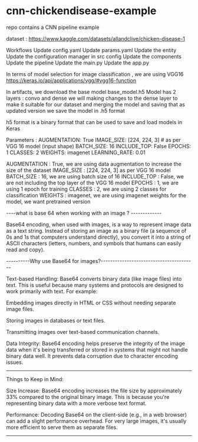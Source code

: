 # cnn-chickendisease-example
repo contains a CNN pipeline example

dataset : https://www.kaggle.com/datasets/allandclive/chicken-disease-1


Workflows
Update config.yaml
Update params.yaml
Update the entity
Update the configuration manager in src config
Update the components
Update the pipeline
Update the main.py
Update the app.py

In terms of model selection for image classification , we are using VGG16
https://keras.io/api/applications/vgg/#vgg16-function

In artifacts, we download the base model base_model.h5
Model has 2 layers : convo and dense 
we will making changes to the dense layer to make it suitable for our dataset
and merging the model and saving that as updated version 
we save the model in .h5 format

h5 format is a binary format that can be used to save and load models in Keras


Parameters :
AUGMENTATION: True
IMAGE_SIZE: [224, 224, 3] # as per VGG 16 model (input shape)
BATCH_SIZE: 16
INCLUDE_TOP: False
EPOCHS: 1
CLASSES: 2
WEIGHTS: imagenet
LEARNING_RATE: 0.01

AUGMENTATION : True, we are using data augmentation to increase the size of the dataset
IMAGE_SIZE : [224, 224, 3] as per VGG 16 model
BATCH_SIZE : 16, we are using batch size of 16
INCLUDE_TOP : False, we are not including the top layer of the VGG 16 model
EPOCHS : 1, we are using 1 epoch for training
CLASSES : 2, we are using 2 classes for classification
WEIGHTS : imagenet, we are using imagenet weights for the model, we want pretrained version


----what is base 64 when working with an image ? -------------

Base64 encoding, when used with images, is a way to represent image data as a text string. Instead of storing an image as a binary file (a sequence of 0s and 1s that computers understand directly), you convert it into a string of ASCII characters (letters, numbers, and symbols that humans can easily read and copy).

----------Why use Base64 for images?----------------------------------------

Text-based Handling: Base64 converts binary data (like image files) into text. This is useful because many systems and protocols are designed to work primarily with text. For example:

Embedding images directly in HTML or CSS without needing separate image files.

Storing images in databases or text files.

Transmitting images over text-based communication channels.

Data Integrity: Base64 encoding helps preserve the integrity of the image data when it's being transferred or stored in systems that might not handle binary data well. It prevents data corruption due to character encoding issues.

-------------------------------------------------------------------------------
Things to Keep in Mind:

Size Increase: Base64 encoding increases the file size by approximately 33% compared to the original binary image. This is because you're representing binary data with a more verbose text format.

Performance: Decoding Base64 on the client-side (e.g., in a web browser) can add a slight performance overhead. For very large images, it's usually more efficient to serve them as separate files.

------------------------------------------------------------------------------

